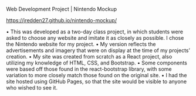 Web Development Project | Nintendo Mockup

https://jredden27.github.io/nintendo-mockup/

•	This was developed as a two-day class project, in which students were asked to choose any website and imitate it as closely as possible. I chose the Nintendo website for my project.
•	My version reflects the advertisements and imagery that were on display at the time of my projects’ creation.
•	My site was created from scratch as a React project, also utilizing my knowledge of HTML, CSS, and Bootstrap.
•	Some components were based off those found in the react-bootstrap library, with some variation to more closely match those found on the original site.
•	I had the site hosted using GitHub Pages, so that the site would be visible to anyone who wished to see it.
